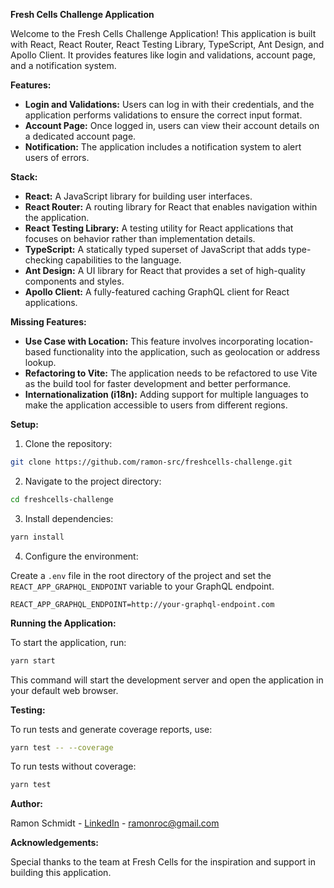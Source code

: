 **Fresh Cells Challenge Application**

Welcome to the Fresh Cells Challenge Application! This application is built with React, React Router, React Testing Library, TypeScript, Ant Design, and Apollo Client. It provides features like login and validations, account page, and a notification system.

**Features:**

- **Login and Validations:** Users can log in with their credentials, and the application performs validations to ensure the correct input format.
- **Account Page:** Once logged in, users can view their account details on a dedicated account page.
- **Notification:** The application includes a notification system to alert users of errors.

**Stack:**

- **React:** A JavaScript library for building user interfaces.
- **React Router:** A routing library for React that enables navigation within the application.
- **React Testing Library:** A testing utility for React applications that focuses on behavior rather than implementation details.
- **TypeScript:** A statically typed superset of JavaScript that adds type-checking capabilities to the language.
- **Ant Design:** A UI library for React that provides a set of high-quality components and styles.
- **Apollo Client:** A fully-featured caching GraphQL client for React applications.

**Missing Features:**

- **Use Case with Location:** This feature involves incorporating location-based functionality into the application, such as geolocation or address lookup.
- **Refactoring to Vite:** The application needs to be refactored to use Vite as the build tool for faster development and better performance.
- **Internationalization (i18n):** Adding support for multiple languages to make the application accessible to users from different regions.

**Setup:**

1. Clone the repository:

```bash
git clone https://github.com/ramon-src/freshcells-challenge.git
```

2. Navigate to the project directory:

```bash
cd freshcells-challenge
```

3. Install dependencies:

```bash
yarn install
```

4. Configure the environment:

Create a `.env` file in the root directory of the project and set the `REACT_APP_GRAPHQL_ENDPOINT` variable to your GraphQL endpoint.

```
REACT_APP_GRAPHQL_ENDPOINT=http://your-graphql-endpoint.com
```

**Running the Application:**

To start the application, run:

```bash
yarn start
```

This command will start the development server and open the application in your default web browser.

**Testing:**

To run tests and generate coverage reports, use:

```bash
yarn test -- --coverage
```

To run tests without coverage:

```bash
yarn test
```

**Author:**

Ramon Schmidt - [LinkedIn](https://www.linkedin.com/in/ramonsrocha/) - ramonroc@gmail.com

**Acknowledgements:**

Special thanks to the team at Fresh Cells for the inspiration and support in building this application.
